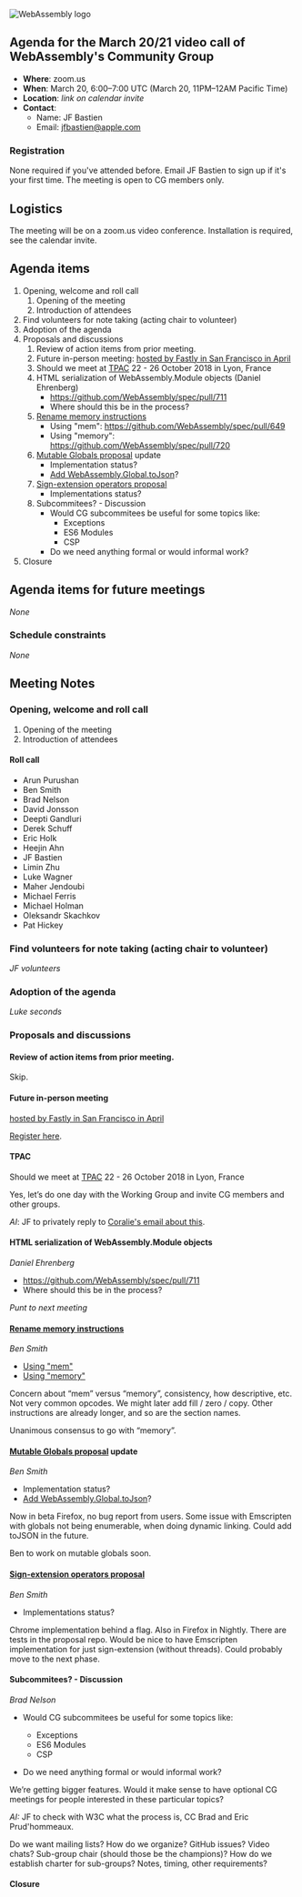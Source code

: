 ![WebAssembly logo](/images/WebAssembly.png)

## Agenda for the March 20/21 video call of WebAssembly's Community Group

- **Where**: zoom.us
- **When**: March 20, 6:00–7:00 UTC (March 20, 11PM–12AM Pacific Time)
- **Location**: *link on calendar invite*
- **Contact**:
    - Name: JF Bastien
    - Email: jfbastien@apple.com

### Registration

None required if you've attended before. Email JF Bastien to sign up if it's
your first time. The meeting is open to CG members only.

## Logistics

The meeting will be on a zoom.us video conference.
Installation is required, see the calendar invite.

## Agenda items

1. Opening, welcome and roll call
    1. Opening of the meeting
    1. Introduction of attendees
1. Find volunteers for note taking (acting chair to volunteer)
1. Adoption of the agenda
1. Proposals and discussions
    1. Review of action items from prior meeting.
    1. Future in-person meeting: [hosted by Fastly in San Francisco in April](https://github.com/WebAssembly/meetings/blob/master/2018/CG-04.md)
    1. Should we meet at [TPAC](https://www.w3.org/2018/10/TPAC/Overview.html) 22 - 26 October 2018 in Lyon, France
    1. HTML serialization of WebAssembly.Module objects (Daniel Ehrenberg)
       * https://github.com/WebAssembly/spec/pull/711
       * Where should this be in the process?
    1. [Rename memory instructions](https://github.com/WebAssembly/spec/issues/627)
       * Using "mem": https://github.com/WebAssembly/spec/pull/649
       * Using "memory": https://github.com/WebAssembly/spec/pull/720
    1. [Mutable Globals proposal](https://github.com/WebAssembly/mutable-global) update
       * Implementation status?
       * [Add WebAssembly.Global.toJson](https://github.com/WebAssembly/mutable-global/issues/1#issuecomment-363955362)?
    1. [Sign-extension operators proposal](https://github.com/WebAssembly/sign-extension-ops)
       * Implementations status?
    1. Subcommitees? - Discussion
       * Would CG subcommitees be useful for some topics like:
          * Exceptions
          * ES6 Modules
          * CSP
       * Do we need anything formal or would informal work?
1. Closure

## Agenda items for future meetings

*None*

### Schedule constraints

*None*

## Meeting Notes


### Opening, welcome and roll call

1. Opening of the meeting
1. Introduction of attendees

#### Roll call

* Arun Purushan
* Ben Smith
* Brad Nelson
* David Jonsson
* Deepti Gandluri
* Derek Schuff
* Eric Holk
* Heejin Ahn
* JF Bastien
* Limin Zhu
* Luke Wagner
* Maher Jendoubi
* Michael Ferris
* Michael Holman
* Oleksandr Skachkov
* Pat Hickey

### Find volunteers for note taking (acting chair to volunteer)

*JF volunteers*

### Adoption of the agenda

*Luke seconds*

### Proposals and discussions

#### Review of action items from prior meeting.

Skip.

#### Future in-person meeting

[hosted by Fastly in San Francisco in April](https://github.com/WebAssembly/meetings/blob/master/2018/CG-04.md)

[Register here](https://goo.gl/forms/UKV8HNnXGDbsvHmq2).

#### TPAC

Should we meet at [TPAC](https://www.w3.org/2018/10/TPAC/Overview.html) 22 - 26 October 2018 in Lyon, France

Yes, let’s do one day with the Working Group and invite CG members and other groups.

*AI*: JF to privately reply to [Coralie's email about this](https://lists.w3.org/Archives/Public/public-webassembly/2018Mar/0003.html).

#### HTML serialization of WebAssembly.Module objects

*Daniel Ehrenberg*

* https://github.com/WebAssembly/spec/pull/711
* Where should this be in the process?

*Punt to next meeting*

#### [Rename memory instructions](https://github.com/WebAssembly/spec/issues/627)

*Ben Smith*

* [Using "mem"](https://github.com/WebAssembly/spec/pull/649)
* [Using "memory"](https://github.com/WebAssembly/spec/pull/720)

Concern about “mem” versus “memory”, consistency, how descriptive, etc. Not very common opcodes. We might later add fill / zero / copy. Other instructions are already longer, and so are the section names.

Unanimous consensus to go with “memory”.

#### [Mutable Globals proposal](https://github.com/WebAssembly/mutable-global) update

*Ben Smith*

* Implementation status?
* [Add WebAssembly.Global.toJson](https://github.com/WebAssembly/mutable-global/issues/1#issuecomment-363955362)?

Now in beta Firefox, no bug report from users. Some issue with Emscripten with globals not being enumerable, when doing dynamic linking. Could add toJSON in the future.

Ben to work on mutable globals soon.

#### [Sign-extension operators proposal](https://github.com/WebAssembly/sign-extension-ops)

*Ben Smith*

* Implementations status?

Chrome implementation behind a flag. Also in Firefox in Nightly. There are tests in the proposal repo. Would be nice to have Emscripten implementation for just sign-extension (without threads). Could probably move to the next phase.

#### Subcommitees? - Discussion

*Brad Nelson*

* Would CG subcommitees be useful for some topics like:

  * Exceptions
  * ES6 Modules
  * CSP

* Do we need anything formal or would informal work?

We’re getting bigger features. Would it make sense to have optional CG meetings for people interested in these particular topics?

*AI:* JF to check with W3C what the process is, CC Brad and Eric Prud'hommeaux.

Do we want mailing lists? How do we organize? GitHub issues? Video chats? Sub-group chair (should those be the champions)? How do we establish charter for sub-groups? Notes, timing, other requirements?

#### Closure

